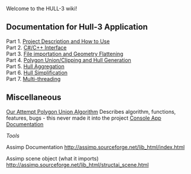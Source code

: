 Welcome to the HULL-3 wiki!

## Documentation for Hull-3 Application
Part 1. [Project Description and How to Use](./Description-and-How-To-Use.md)\
Part 2. [C#/C++ Interface](./CPlusPlus-Interface.md)\
Part 3. [File importation and Geometry Flattening](./File-Importation-And-Flattening)\
Part 4. [Polygon Union/Clipping and Hull Generation](./Polygon-Union-With-Clipper)\
Part 5. [Hull Aggregation](./Aggregation-Documentation)\
Part 6. [Hull Simplification](./Hull-Simplification)\
Part 7. [Multi-threading](./Multithreading)

## Miscellaneous
[Our Attempt Polygon Union Algorithm]() Describes algorithm, functions, features, bugs - this never made it into the project
[Console App Documentation](./Console-Application)


*Tools*


Assimp Documentation
http://assimp.sourceforge.net/lib_html/index.html

Assimp scene object (what it imports)
http://assimp.sourceforge.net/lib_html/structai_scene.html
